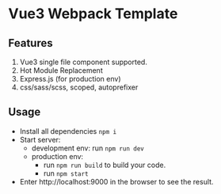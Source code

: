# Vue3 Webpack Template

## Features
1. Vue3 single file component supported.
2. Hot Module Replacement
3. Express.js (for production env)
4. css/sass/scss, scoped, autoprefixer

## Usage
- Install all dependencies ```npm i```
- Start server:
  - development env: run ```npm run dev```
  - production env:
    - run ```npm run build``` to build your code.
    - run ```npm start```
- Enter http://localhost:9000 in the browser to see the result.